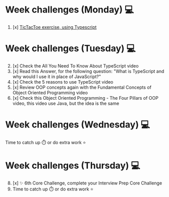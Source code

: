 # Week challenges (Monday) 💻
1. [x] [TicTacToe exercise, using Typescript](https://github.com/ingridsfd/TicTacToeWeek10CoreCodeExer)
# Week challenges (Tuesday) 💻
2. [x] Check the All You Need To Know About TypeScript video
3. [x] Read this Answer, for the following question: "What is TypeScript and why would I use it in place of JavaScript?"
4. [x] Check the 5 reasons to use TypeScript video
5. [x] Review OOP concepts again with the Fundamental Concepts of Object Oriented Programming video
6. [x] Check this Object Oriented Programming - The Four Pillars of OOP video, this video use Java, but the idea is the same
# Week challenges (Wednesday) 💻
Time to catch up ⏱️ or do extra work ⭐
# Week challenges (Thursday) 💻
8. [x] ✨ 6th Core Challenge, complete your Interview Prep Core Challenge
9. Time to catch up ⏱️ or do extra work ⭐
